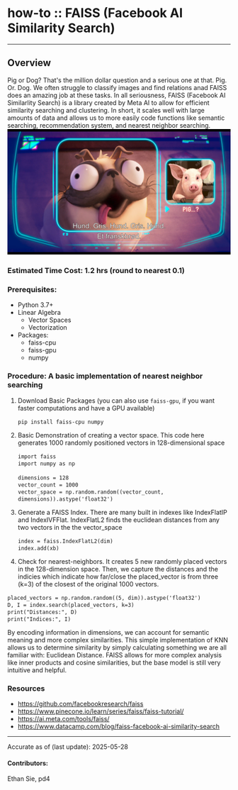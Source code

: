 # how-to :: FAISS (Facebook AI Similarity Search)
---
## Overview
Pig or Dog? That's the million dollar question and a serious one at that. Pig. Or. Dog. We often struggle to classify images and find relations anad FAISS does an amazing job at these tasks. In all seriousness, FAISS (Facebook AI Similarlity Search) is a library created by Meta AI to allow for efficient similarity searching and clustering. In short, it scales well with large amounts of data and allows us to more easily code functions like semantic searching, recommendation system, and nearest neighbor searching.
![Pig Or Dog?](pigdog.jpg)

### Estimated Time Cost: 1.2 hrs (round to nearest 0.1)

### Prerequisites:
- Python 3.7+
- Linear Algebra
  - Vector Spaces
  - Vectorization
- Packages:
  - faiss-cpu
  - faiss-gpu
  - numpy

### Procedure: A basic implementation of nearest neighbor searching
1. Download Basic Packages (you can also use `faiss-gpu`, if you want faster computations and have a GPU available)
    ```
    pip install faiss-cpu numpy
    ```
2. Basic Demonstration of creating a vector space. This code here generates 1000 randomly positioned vectors in 128-dimensional space
    ```
    import faiss
    import numpy as np

    dimensions = 128
    vector_count = 1000
    vector_space = np.random.random((vector_count, dimensions)).astype('float32')
    ```
3. Generate a FAISS Index. There are many built in indexes like IndexFlatIP and IndexIVFFlat. IndexFlatL2 finds the euclidean distances from any two vectors in the the vector_space
   ```
   index = faiss.IndexFlatL2(dim)
   index.add(xb)
   ```
4. Check for nearest-neighbors. It creates 5 new randomly placed vectors in the 128-dimension space. Then, we capture the distances and the indicies which indicate how far/close the placed_vector is from three (k=3) of the closest of the original 1000 vectors.
  ```
  placed_vectors = np.random.random((5, dim)).astype('float32')
  D, I = index.search(placed_vectors, k=3)
  print("Distances:", D)
  print("Indices:", I)
  ```

By encoding information in dimensions, we can account for semantic meaning and more complex similarities. This simple implementation of KNN allows us to determine similarity by simply calculating something we are all familiar with: Euclidean Distance. FAISS allows for more complex analysis like inner products and cosine similarities, but the base model is still very intuitive and helpful.

### Resources
* https://github.com/facebookresearch/faiss
* https://www.pinecone.io/learn/series/faiss/faiss-tutorial/
* https://ai.meta.com/tools/faiss/
* https://www.datacamp.com/blog/faiss-facebook-ai-similarity-search

---

Accurate as of (last update): 2025-05-28

#### Contributors:  
Ethan Sie, pd4  
